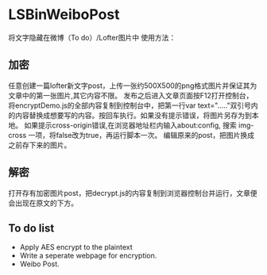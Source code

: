 # LSBinWeiboPost
将文字隐藏在微博（To do）/Lofter图片中
使用方法：

## 加密

任意创建一篇lofter新文字post，上传一张约500X500的png格式图片并保证其为文章中的第一张图片,其它内容不限。
发布之后进入文章页面按F12打开控制台，将encryptDemo.js的全部内容复制到控制台中，把第一行var text="....."双引号内的内容替换成想要写的内容。按回车执行。如果没有提示错误，将图片另存为到本地。
如果提示cross-origin错误,在浏览器地址栏内输入about:config, 搜索 img-cross 一项，将false改为true，再运行脚本一次。
编辑原来的post，把图片换成之前存下来的图片。

## 解密

打开存有加密图片post，把decrypt.js的内容复制到浏览器控制台并运行，文章便会出现在原文的下方。

## To do list
- Apply AES encrypt to the plaintext
- Write a seperate webpage for encryption.
- Weibo Post.
